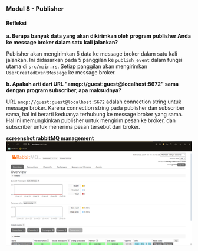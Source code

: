 ### Modul 8 - Publisher

#### **Refleksi**

**a. Berapa banyak data yang akan dikirimkan oleh program publisher Anda ke message broker dalam satu kali jalankan?**

Publisher akan mengirimkan 5 data ke message broker dalam satu kali jalankan. Ini didasarkan pada 5 panggilan ke `publish_event` dalam fungsi utama di `src/main.rs`. Setiap panggilan akan mengirimkan `UserCreatedEventMessage` ke message broker.

**b. Apakah arti dari URL "amqp://guest:guest@localhost:5672" sama dengan program subscriber, apa maksudnya?**

URL `amqp://guest:guest@localhost:5672` adalah connection string untuk message broker. Karena connection string pada publisher dan subscriber sama, hal ini berarti keduanya terhubung ke message broker yang sama. Hal ini memungkinkan publisher untuk mengirim pesan ke broker, dan subscriber untuk menerima pesan tersebut dari broker.

**screenshot rabbitMQ management**
![Screenshot](image.png)

